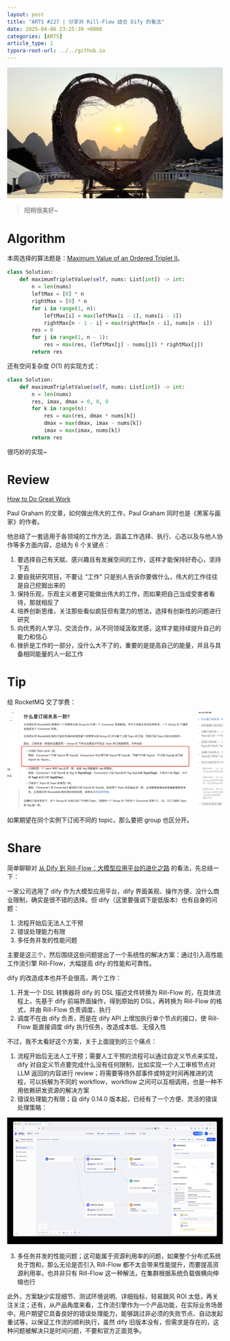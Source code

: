 ```yaml
---
layout: post
title: "ARTS #227 | 分享对 Rill-Flow 结合 Dify 的看法"
date: 2025-04-06 23:25:39 +0800
categories: [ARTS]
article_type: 1
typora-root-url: ../../github.io
---
```


![](/assets/img/227-caption.jpg)

> 阳朔很美好~

# Algorithm

本周选择的算法题是：[Maximum Value of an Ordered Triplet II](https://leetcode.com/problems/maximum-value-of-an-ordered-triplet-ii/)。

```python
class Solution:
    def maximumTripletValue(self, nums: List[int]) -> int:
        n = len(nums)
        leftMax = [0] * n
        rightMax = [0] * n
        for i in range(1, n):
            leftMax[i] = max(leftMax[i - 1], nums[i - 1])
            rightMax[n - 1 - i] = max(rightMax[n - i], nums[n - i])
        res = 0
        for j in range(1, n - 1):
            res = max(res, (leftMax[j] - nums[j]) * rightMax[j])
        return res
```

还有空间复杂度 *O*(1) 的实现方式：

```python
class Solution:
    def maximumTripletValue(self, nums: List[int]) -> int:
        n = len(nums)
        res, imax, dmax = 0, 0, 0
        for k in range(n):
            res = max(res, dmax * nums[k])
            dmax = max(dmax, imax - nums[k])
            imax = max(imax, nums[k])
        return res
```

很巧妙的实现~

# Review

[How to Do Great Work](https://www.paulgraham.com/greatwork.html)

Paul Graham 的文章，如何做出伟大的工作，Paul Graham 同时也是《黑客与画家》的作者。

他总结了一套适用于各领域的工作方法，涵盖工作选择、执行、心态以及与他人协作等多方面内容，总结为 6 个关键点：

1. 要选择自己有天赋、感兴趣且有发展空间的工作，这样才能保持好奇心，坚持下去
2. 要自我研究项目，不要让 “工作” 只是别人告诉你要做什么，伟大的工作往往是自己挖掘出来的
3. 保持乐观，乐观主义者更可能做出伟大的工作，而如果把自己当成受害者看待，那就相反了
4. 培养创新思维，关注那些看似疯狂但有潜力的想法，选择有创新性的问题进行研究
5. 向优秀的人学习、交流合作，从不同领域汲取灵感，这样才能持续提升自己的能力和信心
6. 挫折是工作的一部分，没什么大不了的，重要的是提高自己的能量，并且与具备相同能量的人一起工作

# Tip

给 RocketMQ 交了学费：

![](/assets/img/227-2.jpg)

如果期望在同个实例下订阅不同的 topic，那么要把 group 也区分开。

# Share

简单聊聊对 [从 Dify 到 Rill-Flow：大模型应用平台的进化之路](https://mp.weixin.qq.com/s/AambDcGCJFgJqerM3E8ICQ) 的看法，先总结一下：

一家公司选用了 dify 作为大模型应用平台，dify 界面美观、操作方便、没什么商业限制，确实是很不错的选择。但 dify（这里要强调下是低版本）也有自身的问题：

1. 流程开始后无法人工干预
2. 错误处理能力有限
3. 多任务并发的性能问题

主要是这三个，然后围绕这些问题提出了一个系统性的解决方案：通过引入高性能工作流引擎 Rill-Flow，大幅提高 dify 的性能和可靠性。

dify 的改造成本也并不会很高，两个工作：

1. 开发一个 DSL 转换器将 dify 的 DSL 描述文件转换为 Rill-Flow 的，在具体流程上，先基于 dify 前端界面操作，得到原始的 DSL，再转换为 Rill-Flow 的格式，并由 Rill-Flow 负责调度、执行
2. 调度不在由 dify 负责，而是在 dify API 上增加执行单个节点的接口，使 Rill-Flow 能直接调度 dify 执行任务，改造成本低、无侵入性

不过，我不太看好这个方案，关于上面提到的三个痛点：

1. 流程开始后无法人工干预；需要人工干预的流程可以通过自定义节点来实现，dify 对自定义节点要完成什么没有任何限制，比如实现一个人工审核节点对 LLM 返回的内容进行 review；将需要等待外部事件或特定时间再推进的流程，可以拆解为不同的 workflow，workflow 之间可以互相调用，也是一种不用依赖研发资源的解决方案
2. 错误处理能力有限；自 dify 0.14.0 版本起，已经有了一个方便、灵活的错误处理策略：

![](/assets/img/227-1.jpg)

3. 多任务并发的性能问题；这可能属于资源利用率的问题，如果整个分布式系统处于饱和，那么无论是否引入 Rill-Flow 都不太会带来性能提升，而要提高资源利用率，也并非只有 Rill-Flow 这一种解法，在集群根据系统负载做横向伸缩也行

此外，方案缺少实现细节、测试环境说明、详细指标，轻易跟风 ROI 太低，再关注关注；还有，从产品角度来看，工作流引擎作为一个产品功能，在实际业务场景中，用户期望它具备良好的错误处理能力，能够跳过非必须的失败节点、自动发起重试等，以保证工作流的顺利执行，虽然 dify 旧版本没有，但需求是存在的，这种问题被解决只是时间问题，不要和官方正面竞争。
